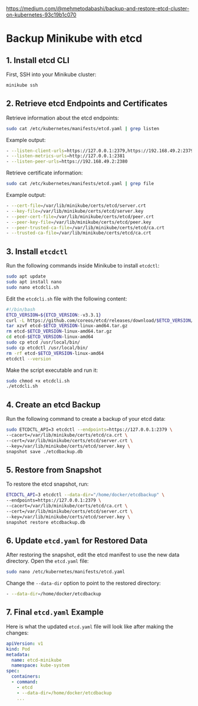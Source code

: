 
https://medium.com/@mehmetodabashi/backup-and-restore-etcd-cluster-on-kubernetes-93c19b1c070

# Backup Minikube with etcd

## 1. Install etcd CLI

First, SSH into your Minikube cluster:

```bash
minikube ssh
```

## 2. Retrieve etcd Endpoints and Certificates

Retrieve information about the etcd endpoints:

```bash
sudo cat /etc/kubernetes/manifests/etcd.yaml | grep listen
```

Example output:

```bash
- --listen-client-urls=https://127.0.0.1:2379,https://192.168.49.2:2379
- --listen-metrics-urls=http://127.0.0.1:2381
- --listen-peer-urls=https://192.168.49.2:2380
```

Retrieve certificate information:

```bash
sudo cat /etc/kubernetes/manifests/etcd.yaml | grep file
```

Example output:

```bash
- --cert-file=/var/lib/minikube/certs/etcd/server.crt
- --key-file=/var/lib/minikube/certs/etcd/server.key
- --peer-cert-file=/var/lib/minikube/certs/etcd/peer.crt
- --peer-key-file=/var/lib/minikube/certs/etcd/peer.key
- --peer-trusted-ca-file=/var/lib/minikube/certs/etcd/ca.crt
- --trusted-ca-file=/var/lib/minikube/certs/etcd/ca.crt
```

## 3. Install `etcdctl`

Run the following commands inside Minikube to install `etcdctl`:

```bash
sudo apt update
sudo apt install nano
sudo nano etcdcli.sh
```

Edit the `etcdcli.sh` file with the following content:

```bash
#!/bin/bash
ETCD_VERSION=${ETCD_VERSION:-v3.3.1}
curl -L https://github.com/coreos/etcd/releases/download/$ETCD_VERSION/etcd-$ETCD_VERSION-linux-amd64.tar.gz -o etcd-$ETCD_VERSION-linux-amd64.tar.gz
tar xzvf etcd-$ETCD_VERSION-linux-amd64.tar.gz
rm etcd-$ETCD_VERSION-linux-amd64.tar.gz
cd etcd-$ETCD_VERSION-linux-amd64
sudo cp etcd /usr/local/bin/
sudo cp etcdctl /usr/local/bin/
rm -rf etcd-$ETCD_VERSION-linux-amd64
etcdctl --version
```

Make the script executable and run it:

```bash
sudo chmod +x etcdcli.sh
./etcdcli.sh
```

## 4. Create an etcd Backup

Run the following command to create a backup of your etcd data:

```bash
sudo ETCDCTL_API=3 etcdctl --endpoints=https://127.0.0.1:2379 \
--cacert=/var/lib/minikube/certs/etcd/ca.crt \
--cert=/var/lib/minikube/certs/etcd/server.crt \
--key=/var/lib/minikube/certs/etcd/server.key \
snapshot save ./etcdbackup.db
```

## 5. Restore from Snapshot

To restore the etcd snapshot, run:

```bash
ETCDCTL_API=3 etcdctl --data-dir="/home/docker/etcdbackup" \
--endpoints=https://127.0.0.1:2379 \
--cacert=/var/lib/minikube/certs/etcd/ca.crt \
--cert=/var/lib/minikube/certs/etcd/server.crt \
--key=/var/lib/minikube/certs/etcd/server.key \
snapshot restore etcdbackup.db
```

## 6. Update `etcd.yaml` for Restored Data

After restoring the snapshot, edit the etcd manifest to use the new data directory. Open the `etcd.yaml` file:

```bash
sudo nano /etc/kubernetes/manifests/etcd.yaml
```

Change the `--data-dir` option to point to the restored directory:

```bash
- --data-dir=/home/docker/etcdbackup
```

## 7. Final `etcd.yaml` Example

Here is what the updated `etcd.yaml` file will look like after making the changes:

```yaml
apiVersion: v1
kind: Pod
metadata:
  name: etcd-minikube
  namespace: kube-system
spec:
  containers:
  - command:
    - etcd
    - --data-dir=/home/docker/etcdbackup
    ...
```
